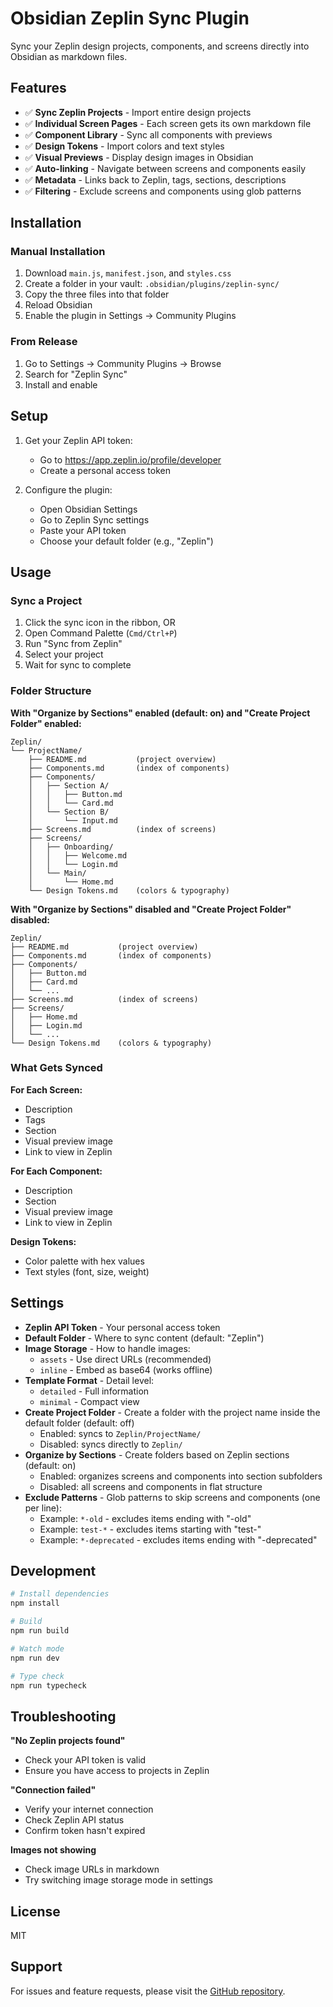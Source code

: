 # Obsidian Zeplin Sync Plugin

Sync your Zeplin design projects, components, and screens directly into Obsidian as markdown files.

## Features

- ✅ **Sync Zeplin Projects** - Import entire design projects
- ✅ **Individual Screen Pages** - Each screen gets its own markdown file
- ✅ **Component Library** - Sync all components with previews
- ✅ **Design Tokens** - Import colors and text styles
- ✅ **Visual Previews** - Display design images in Obsidian
- ✅ **Auto-linking** - Navigate between screens and components easily
- ✅ **Metadata** - Links back to Zeplin, tags, sections, descriptions
- ✅ **Filtering** - Exclude screens and components using glob patterns

## Installation

### Manual Installation

1. Download `main.js`, `manifest.json`, and `styles.css`
2. Create a folder in your vault: `.obsidian/plugins/zeplin-sync/`
3. Copy the three files into that folder
4. Reload Obsidian
5. Enable the plugin in Settings → Community Plugins

### From Release

1. Go to Settings → Community Plugins → Browse
2. Search for "Zeplin Sync"
3. Install and enable

## Setup

1. Get your Zeplin API token:
   - Go to https://app.zeplin.io/profile/developer
   - Create a personal access token

2. Configure the plugin:
   - Open Obsidian Settings
   - Go to Zeplin Sync settings
   - Paste your API token
   - Choose your default folder (e.g., "Zeplin")

## Usage

### Sync a Project

1. Click the sync icon in the ribbon, OR
2. Open Command Palette (`Cmd/Ctrl+P`)
3. Run "Sync from Zeplin"
4. Select your project
5. Wait for sync to complete

### Folder Structure

**With "Organize by Sections" enabled (default: on) and "Create Project Folder" enabled:**

```
Zeplin/
└── ProjectName/
    ├── README.md           (project overview)
    ├── Components.md       (index of components)
    ├── Components/
    │   ├── Section A/
    │   │   ├── Button.md
    │   │   └── Card.md
    │   └── Section B/
    │       └── Input.md
    ├── Screens.md          (index of screens)
    ├── Screens/
    │   ├── Onboarding/
    │   │   ├── Welcome.md
    │   │   └── Login.md
    │   └── Main/
    │       └── Home.md
    └── Design Tokens.md    (colors & typography)
```

**With "Organize by Sections" disabled and "Create Project Folder" disabled:**

```
Zeplin/
├── README.md           (project overview)
├── Components.md       (index of components)
├── Components/
│   ├── Button.md
│   ├── Card.md
│   └── ...
├── Screens.md          (index of screens)
├── Screens/
│   ├── Home.md
│   ├── Login.md
│   └── ...
└── Design Tokens.md    (colors & typography)
```

### What Gets Synced

**For Each Screen:**
- Description
- Tags
- Section
- Visual preview image
- Link to view in Zeplin

**For Each Component:**
- Description
- Section
- Visual preview image
- Link to view in Zeplin

**Design Tokens:**
- Color palette with hex values
- Text styles (font, size, weight)

## Settings

- **Zeplin API Token** - Your personal access token
- **Default Folder** - Where to sync content (default: "Zeplin")
- **Image Storage** - How to handle images:
  - `assets` - Use direct URLs (recommended)
  - `inline` - Embed as base64 (works offline)
- **Template Format** - Detail level:
  - `detailed` - Full information
  - `minimal` - Compact view
- **Create Project Folder** - Create a folder with the project name inside the default folder (default: off)
  - Enabled: syncs to `Zeplin/ProjectName/`
  - Disabled: syncs directly to `Zeplin/`
- **Organize by Sections** - Create folders based on Zeplin sections (default: on)
  - Enabled: organizes screens and components into section subfolders
  - Disabled: all screens and components in flat structure
- **Exclude Patterns** - Glob patterns to skip screens and components (one per line):
  - Example: `*-old` - excludes items ending with "-old"
  - Example: `test-*` - excludes items starting with "test-"
  - Example: `*-deprecated` - excludes items ending with "-deprecated"

## Development

```bash
# Install dependencies
npm install

# Build
npm run build

# Watch mode
npm run dev

# Type check
npm run typecheck
```

## Troubleshooting

**"No Zeplin projects found"**
- Check your API token is valid
- Ensure you have access to projects in Zeplin

**"Connection failed"**
- Verify your internet connection
- Check Zeplin API status
- Confirm token hasn't expired

**Images not showing**
- Check image URLs in markdown
- Try switching image storage mode in settings

## License

MIT

## Support

For issues and feature requests, please visit the [GitHub repository](https://github.com/yourusername/obsidian-zeplin-sync).
